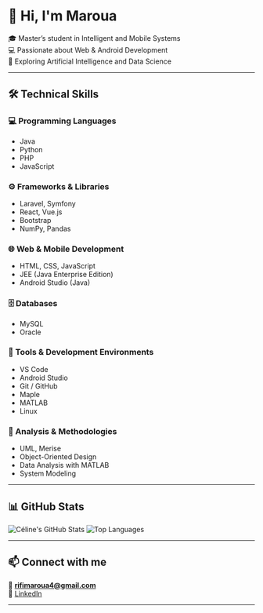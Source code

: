 # 👋 Hi, I'm Maroua  

🎓 Master’s student in Intelligent and Mobile Systems  
💻 Passionate about Web & Android Development  
🤖 Exploring Artificial Intelligence and Data Science  

---

## 🛠️ Technical Skills

### 💻 Programming Languages
- Java  
- Python  
- PHP  
- JavaScript  

### ⚙️ Frameworks & Libraries
- Laravel, Symfony  
- React, Vue.js  
- Bootstrap  
- NumPy, Pandas  

### 🌐 Web & Mobile Development
- HTML, CSS, JavaScript  
- JEE (Java Enterprise Edition)  
- Android Studio (Java)  

### 🗄️ Databases
- MySQL  
- Oracle  

### 🧰 Tools & Development Environments
- VS Code  
- Android Studio  
- Git / GitHub  
- Maple  
- MATLAB  
- Linux  

### 🧠 Analysis & Methodologies
- UML, Merise  
- Object-Oriented Design  
- Data Analysis with MATLAB  
- System Modeling  

---

## 📊 GitHub Stats

![Céline's GitHub Stats](https://github-readme-stats.vercel.app/api?username=**maroua-rf**&show_icons=true&theme=tokyonight)
![Top Languages](https://github-readme-stats.vercel.app/api/top-langs/?username=**maroua-rf**&layout=compact&theme=tokyonight)

---

## 📫 Connect with me
📧 **rifimaroua4@gmail.com**  
💼 [LinkedIn](https://linkedin.com/in/maroua-rifi-816b30361)

---


  
<!--
**maroua-rf/maroua-rf** is a ✨ _special_ ✨ repository because its `README.md` (this file) appears on your GitHub profile.

Here are some ideas to get you started:

- 🔭 I’m currently working on ...
- 🌱 I’m currently learning ...
- 👯 I’m looking to collaborate on ...
- 🤔 I’m looking for help with ...
- 💬 Ask me about ...
- 📫 How to reach me: ...
- 😄 Pronouns: ...
- ⚡ Fun fact: ...
-->
